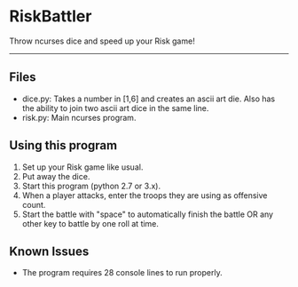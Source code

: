 RiskBattler
===========

Throw ncurses dice and speed up your Risk game!

---

Files
-----
 - dice.py: Takes a number in [1,6] and creates an ascii art die. Also has the ability to join two ascii art dice in the same line.
 - risk.py: Main ncurses program.

Using this program
------------------
 1. Set up your Risk game like usual.
 2. Put away the dice.
 3. Start this program (python 2.7 or 3.x).
 4. When a player attacks, enter the troops they are using as offensive count.
 5. Start the battle with "space" to automatically finish the battle OR any other key to battle by one roll at time.

Known Issues
------------
 - The program requires 28 console lines to run properly.
